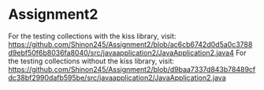 # Assignment2
For the testing collections with the kiss library, visit: https://github.com/Shinon245/Assignment2/blob/ac6cb6742d0d5a0c3788d9ebf50f6b8036fa8040/src/javaapplication2/JavaApplication2.java4
For the testing collections without the kiss library, visit: https://github.com/Shinon245/Assignment2/blob/d9baa7337d843b78489cfdc38bf2990dafb595be/src/javaapplication2/JavaApplication2.java
